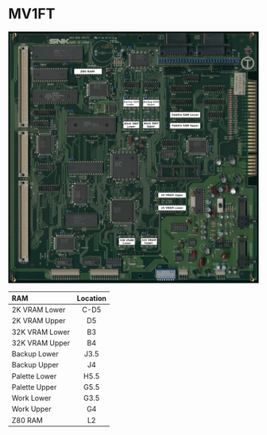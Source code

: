 # MV1FT

![mv1ft ram locations](images/mv1ft_ram.jpg)

|      RAM       | Location |
| :------------- | :------: |
| 2K VRAM Lower  |     C-D5 |
| 2K VRAM Upper  |       D5 |
| 32K VRAM Lower |       B3 |
| 32K VRAM Upper |       B4 |
| Backup Lower   |     J3.5 |
| Backup Upper   |       J4 |
| Palette Lower  |     H5.5 |
| Palette Upper  |     G5.5 |
| Work Lower     |     G3.5 |
| Work Upper     |       G4 |
| Z80 RAM        |       L2 |
